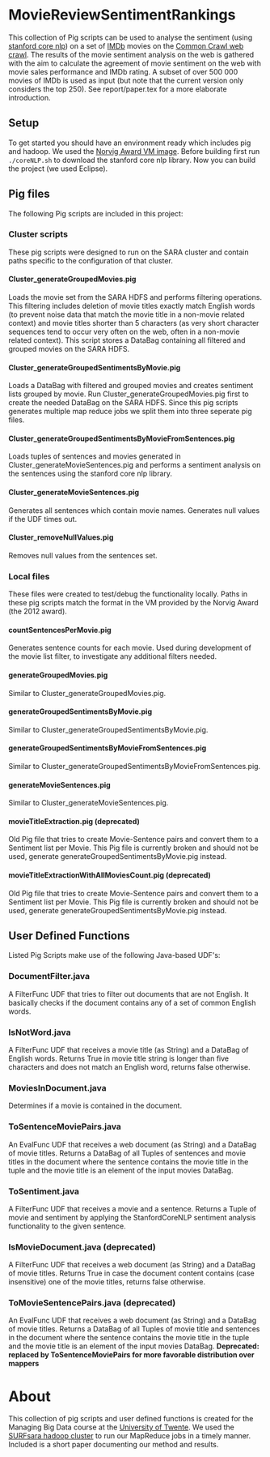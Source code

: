 # MovieReviewSentimentRankings

This collection of Pig scripts can be used to analyse the sentiment (using [stanford core nlp](nlp.stanford.edu/software/corenlp.shtml)) on a set of [IMDb](http://www.imdb.com) movies on the [Common Crawl web crawl](http://commoncrawl.org/).
The results of the movie sentiment analysis on the web is gathered with the aim to calculate the agreement of movie sentiment on the web with movie sales performance and IMDb rating.
A subset of over 500 000 movies of IMDb is used as input (but note that the current version only considers the top 250).
See report/paper.tex for a more elaborate introduction.

## Setup
To get started you should have an environment ready which includes pig and hadoop. We used the [Norvig Award VM image](http://norvigaward.github.io/). Before building first run ```./coreNLP.sh``` to download the stanford core nlp library. Now you can build the project (we used Eclipse).

## Pig files
The following Pig scripts are included in this project:

### Cluster scripts
These pig scripts were designed to run on the SARA cluster and contain paths specific to the configuration of that cluster.

#### Cluster_generateGroupedMovies.pig
Loads the movie set from the SARA HDFS and performs filtering operations. This filtering includes deletion of movie titles exactly match English words (to prevent noise data that match the movie title in a non-movie related context) and movie titles shorter than 5 characters (as very short character sequences tend to occur very often on the web, often in a non-movie related context). This script stores a DataBag containing all filtered and grouped movies on the SARA HDFS. 

#### Cluster_generateGroupedSentimentsByMovie.pig
Loads a DataBag with filtered and grouped movies and creates sentiment lists grouped by movie. Run Cluster_generateGroupedMovies.pig first to create the needed DataBag on the SARA HDFS. Since this pig scripts generates multiple map reduce jobs we split them into three seperate pig files.

#### Cluster_generateGroupedSentimentsByMovieFromSentences.pig
Loads tuples of sentences and movies generated in Cluster_generateMovieSentences.pig and performs a sentiment analysis on the sentences using the stanford core nlp library.

#### Cluster_generateMovieSentences.pig
Generates all sentences which contain movie names. Generates null values if the UDF times out.

#### Cluster_removeNullValues.pig
Removes null values from the sentences set.

### Local files
These files were created to test/debug the functionality locally. Paths in these pig scripts match the format in the VM provided by the Norvig Award (the 2012 award).

#### countSentencesPerMovie.pig
Generates sentence counts for each movie. Used during development of the movie list filter, to investigate any additional filters needed.

#### generateGroupedMovies.pig
Similar to Cluster_generateGroupedMovies.pig.

#### generateGroupedSentimentsByMovie.pig
Similar to Cluster_generateGroupedSentimentsByMovie.pig.

#### generateGroupedSentimentsByMovieFromSentences.pig
Similar to Cluster_generateGroupedSentimentsByMovieFromSentences.pig.

#### generateMovieSentences.pig
Similar to Cluster_generateMovieSentences.pig.

#### movieTitleExtraction.pig (deprecated)
Old Pig file that tries to create Movie-Sentence pairs and convert them to a Sentiment list per Movie. This Pig file is currently broken and should not be used, generate generateGroupedSentimentsByMovie.pig instead.

#### movieTitleExtractionWithAllMoviesCount.pig (deprecated)
Old Pig file that tries to create Movie-Sentence pairs and convert them to a Sentiment list per Movie. This Pig file is currently broken and should not be used, generate generateGroupedSentimentsByMovie.pig instead.

## User Defined Functions
Listed Pig Scripts make use of the following Java-based UDF's:

### DocumentFilter.java
A FilterFunc UDF that tries to filter out documents that are not English. It basically checks if the document contains any of a set of common English words.

### IsNotWord.java
A FilterFunc UDF that receives a movie title (as String) and a DataBag of English words. Returns True in movie title string is longer than five characters and does not match an English word, returns false otherwise.

### MoviesInDocument.java
Determines if a movie is contained in the document.

### ToSentenceMoviePairs.java
An EvalFunc UDF that receives a web document (as String) and a DataBag of movie titles. Returns a DataBag of all Tuples of sentences and movie titles in the document where the sentence contains the movie title in the tuple and the movie title is an element of the input movies DataBag.

### ToSentiment.java
A FilterFunc UDF that receives a movie and a sentence. Returns a Tuple of movie and sentiment by applying the StanfordCoreNLP sentiment analysis functionality to the given sentence.

### IsMovieDocument.java (deprecated)
A FilterFunc UDF that receives a web document (as String) and a DataBag of movie titles. Returns True in case the document content contains (case insensitive) one of the movie titles, returns false otherwise. 

### ToMovieSentencePairs.java (deprecated)
An EvalFunc UDF that receives a web document (as String) and a DataBag of movie titles. Returns a DataBag of all Tuples of movie title and sentences in the document where the sentence contains the movie title in the tuple and the movie title is an element of the input movies DataBag.
**Deprecated: replaced by ToSentenceMoviePairs for more favorable distribution over mappers**

# About
This collection of pig scripts and user defined functions is created for the Managing Big Data course at the [University of Twente](http://www.utwente.nl/). We used the [SURFsara hadoop cluster](https://www.surfsara.nl/nl/systems/hadoop) to run our MapReduce jobs in a timely manner. Included is a short paper documenting our method and results.

